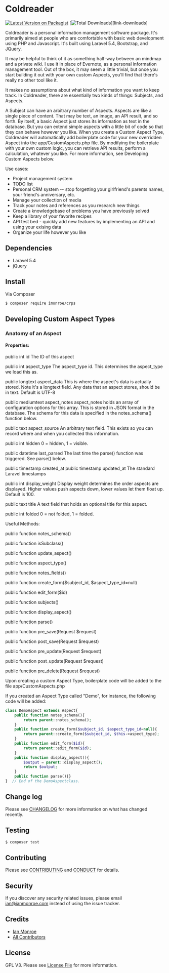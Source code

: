 # Coldreader

[![Latest Version on Packagist][ico-version]][link-packagist]
[![Total Downloads][ico-downloads]][link-downloads]

Coldreader is a personal information management software package. It's primarily aimed at people who are comfortable with basic web development using PHP and Javascript. It's built using Laravel 5.4, Bootstrap, and JQuery.

It may be helpful to think of it as something half-way between an mindmap and a private wiki.  I use it in place of Evernote, as a personal information management tool. Out of the box, it may seem a little trivial, but once you start building it out with your own custom Aspects, you'll find that there's really no other tool like it.

It makes no assumptions about what kind of information you want to keep track.  In Coldreader, there are essentially two kinds of things: Subjects, and Aspects.

A Subject can have an arbitrary number of Aspects.  Aspects are like a single piece of content.  That may be text, an image, an API result, and so forth.  By itself, a basic Aspect just stores its information as text in the database.  But you can extend simple aspects with a little bit of code so that they can behave however you like.  When you create a Custom Aspect Type, Coldreader will automatically add boilerplate code for your new overridden Aspect into the app/CustomAspects.php file.  By modifying the boilerplate with your own custom logic, you can retrieve API results, perform a calculation, whatever you like.  For more information, see Developing Custom Aspects below.


Use cases:

- Project management system
- TODO list
- Personal CRM system -- stop forgetting your girlfriend's parents names, your friend's anniversary, etc.
- Manage your collection of media
- Track your notes and references as you research new things
- Create a knowledgebase of problems you have previously solved
- Keep a library of your favorite recipes
- API test bed - quickly add new features by implementing an API and using your exising data
- Organize your life however you like



## Dependencies
- Laravel 5.4
- jQuery

## Install

Via Composer

``` bash
$ composer require imonroe/crps
```

## Developing Custom Aspect Types

### Anatomy of an Aspect

#### Properties:

public int id
The ID of this aspect

public int aspect_type
The aspect_type id.  This determines the aspect_type we load this as.

public longtext aspect_data
This is where the aspect's data is actually stored.  Note it's a longtext field.  Any data that an aspect stores, should be in text. Default is UTF-8

public mediumtext aspect_notes
aspect_notes holds an array of configuration options for this array.  This is stored in JSON format in the database. The schema for this data is specified in the notes_schema() function below.

public text aspect_source
An arbitrary text field.  This exists so you can record where and when you collected this information.

public int hidden
0 = hidden, 1 = visible.

public datetime last_parsed
The last time the parse() function was triggered.  See parse() below.

public timestamp created_at
public timestamp updated_at
The standard Laravel timestamps

public int display_weight
Display weight determines the order aspects are displayed. Higher values push aspects down, lower values let them float up.  Default is 100.

public text title
A text field that holds an optional title for this aspect.

public int folded
0 = not folded, 1 = folded.

Useful Methods:
    
public function notes_schema()

public function isSubclass()

public function update_aspect()

public function aspect_type()

public function notes_fields()

public function create_form($subject_id, $aspect_type_id=null)

public function edit_form($id)

public function subjects()

public function display_aspect()

public function parse()

public function pre_save(Request $request)

public function post_save(Request $request)

public function pre_update(Request $request)

public function post_update(Request $request)

public function pre_delete(Request $request)


Upon creating a custom Aspect Type, boilerplate code will be added to the file app/CustomAspects.php

If you created an Aspect Type called "Demo", for instance, the following code will be added: 

``` php
class DemoAspect extends Aspect{
	public function notes_schema(){
		return parent::notes_schema();
	}
	public function create_form($subject_id, $aspect_type_id=null){
		return parent::create_form($subject_id, $this->aspect_type);
	}
	public function edit_form($id){
		return parent::edit_form($id);
	}
	public function display_aspect(){
		$output = parent::display_aspect();
		return $output;
	}
	public function parse(){}
}  // End of the DemoAspectclass.
```



## Change log

Please see [CHANGELOG](CHANGELOG.md) for more information on what has changed recently.

## Testing

``` bash
$ composer test
```

## Contributing

Please see [CONTRIBUTING](CONTRIBUTING.md) and [CONDUCT](CONDUCT.md) for details.

## Security

If you discover any security related issues, please email ian@ianmonroe.com instead of using the issue tracker.

## Credits

- [Ian Monroe][link-author]
- [All Contributors][link-contributors]

## License

GPL V3. Please see [License File](LICENSE.md) for more information.

[ico-version]: https://img.shields.io/packagist/v/imonroe/crps.svg?style=flat-square
[ico-license]: https://img.shields.io/badge/license-MIT-brightgreen.svg?style=flat-square
[ico-downloads]: https://img.shields.io/packagist/dt/imonroe/crps.svg?style=flat-square

[link-packagist]: https://packagist.org/packages/imonroe/coldreader
[link-author]: https://github.com/imonroe
[link-contributors]: ../../contributors
